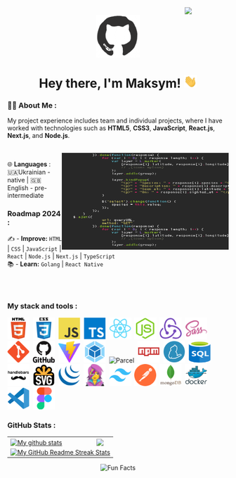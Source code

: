 <div id="header" align="center">

<img align="right" src="https://komarev.com/ghpvc/?username=jsmaks&style=for-the-badge" width="100"/>
<br>

<img align="center" src="./assets/github.gif" width="100"/>

<h1>
Hey there, I'm Maksym!
<img src="./assets/giphy.gif" width="30px" alt="GIF">
</h1>

</div>
  
### 👨‍💻 About Me :
My project experience includes team and individual projects, where I have worked with technologies such as **HTML5**, **CSS3**, **JavaScript**, **React.js**, **Next.js**, and **Node.js**. <br>
<br>

<img align="right" src="./assets/code.gif" width="380" height="220"><br>
🌐 **Languages** :
🇺🇦Ukrainian - native | 🇬🇧English - pre-intermediate

### Roadmap 2024 :

✍️ - **Improve:** `HTML` | `CSS` | `JavaScript` | `React` | `Node.js` | `Next.js` | `TypeScript` <br>
📚 - **Learn:** `Golang` | `React Native` <br>

<br>
<br>

### My stack and tools :

<div>
  <img src="./images/html5-original.svg" title="HTML5" alt="HTML5" width="50" height="50"/>&nbsp;
  <img src="./images/css3-original.svg"  title="CSS3" alt="CSS3" width="50" height="50"/>&nbsp;
  <img src="./images/javascript-original.svg"  title="JS" alt="JS" width="50" height="50"/>&nbsp;
  <img src="./images/typescript-original.svg"  title="TS" alt="TS" width="50" height="50"/>&nbsp;
  <img src="./images/react-original.svg"  title="React" alt="React" width="50" height="50"/>&nbsp;
  <img src="./images/nodejs-original.svg"  title="Node.js" alt="Node.js" width="50" height="50"/>&nbsp;
  <img src="./images/redux-original.svg"  title="Redux" alt="Redux" width="50" height="50"/>&nbsp;
<img src="./images/sass-original.svg" title="Sass" alt="Sass" width="50" height="50"/>&nbsp;
<img src="./images/git-original.svg" title="Git" alt="Git" width="50" height="50"/>&nbsp;
<img src="./images/github-original.svg" title="GitHub"  alt="GitHub" width="50"/>&nbsp;
<img src="./images/vite-original.svg" title="Vite" alt="Vite" width="50" height="50"/>&nbsp;
<img src="./images/webpack-original.svg" title="Webpack" alt="Webpack" width="50" height="50"/>&nbsp;
<img src="./images/parcel-original.avif" title="Parcel" alt="Parcel" width="50" height="50"/>&nbsp;
<img src="./images/npm-original.svg" title="Npm" alt="Npm" width="50" height="50"/>&nbsp;
<img src="./images/yarn-original.svg" title="Yarn" alt="Yarn" width="50" height="50"/>&nbsp;
<img src="./images/sql-original.svg" title="SQL" alt="SQL" width="50" height="50"/>&nbsp;
<img src="./images/handlebars-original.svg" title="Handlebars" alt="Handlebars" width="50" height="50"/>&nbsp;
<img src="./images/svg-original.png" title="Svg" alt="Svg" width="50" height="50"/>&nbsp;
<img src="./images/jquery-original.svg" title="jQuery" alt="jQuery" width="50" height="50"/>&nbsp;
<img src="./images/emotion-original.png" title="Emotion" alt="Emotion" width="50" height="50"/>&nbsp;
<img src="./images/tailwindcss-original.svg" title="Tailwindcss" alt="Tailwindcss" width="50" height="50"/>&nbsp;
<img src="./images/postman-original.svg" title="Postman" alt="Postman" width="50" height="50"/>&nbsp;
<img src="./images/mongodb-original.svg" title="MongoDB" alt="MongoDB" width="50" height="50"/>&nbsp;
<img src="./images/docker-original.svg" title="Docker" alt="Docker" width="50" height="50"/>&nbsp;
<img src="./images/vscode-original.svg" title="Visual Studio Code" alt="Visual Studio Code" width="50" height="50"/>&nbsp;
<img src="./images/figma-original.svg" title="Figma" alt="Figma" width="50" height="50"/>&nbsp;
</div>

### GitHub Stats :

<table align="center">
  <tr>
  <td>
   <a href="https://github.com/jsmaks/github-readme-stats"><img align="center" src="https://github-readme-stats.vercel.app/api?username=jsmaks&show_icons=true&include_all_commits=true&theme=buefy&hide_border=true" alt="My github stats" /></a>
  </td>
  <td>
  <a href="https://github.com/jsmaks/github-readme-stats"><img align="center" src="https://github-readme-stats.vercel.app/api/top-langs/?username=jsmaks&layout=compact&theme=buefy&hide_border=true" /></a>
  </td>
  </tr>
  <tr>
  <td colspan=2 align="center">
  <a href="https://git.io/streak-stats"> <img src="http://github-readme-streak-stats.herokuapp.com?user=jsmaks&hide_border=true&background=f6f8fa&currStreakLabel=000000&date_format=j%20M%5B%20Y%5D" alt="My GitHub Readme Streak Stats" /> </a>
  </td>
  </tr>
</table>

  <div align=center> 
   <img src="https://readme-typing-svg.herokuapp.com?color=%2336BCF7&size=30&center=true&vCenter=true&width=1000&height=50&lines=Fun+Facts:+;I+use+a+technique+called+rubber+duck+debugging+;" alt="Fun Facts" /> 
  </div>
